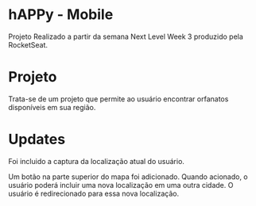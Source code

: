 # hAPPy - Mobile
Projeto Realizado a partir da semana Next Level Week 3 produzido pela RocketSeat.

# Projeto
Trata-se de um projeto que permite ao usuário encontrar orfanatos disponíveis em sua região. 

# Updates

Foi incluido a captura da localização atual do usuário.

Um botão na parte superior do mapa foi adicionado. Quando acionado, o usuário poderá incluir uma nova localização em uma outra cidade. O usuário é redirecionado para essa nova localização.
